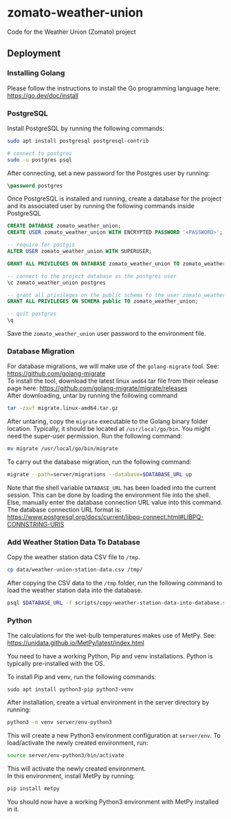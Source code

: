 # zomato-weather-union
Code for the Weather Union (Zomato) project


## Deployment
### Installing Golang
Please follow the instructions to install the Go programming language here:
https://go.dev/doc/install

### PostgreSQL
Install PostgreSQL by running the following commands:
```sh
sudo apt install postgresql postgresql-contrib

# connect to postgres
sudo -u postgres psql
```

After connecting, set a new password for the Postgres user by running:
```sql
\password postgres
```

Once PostgreSQL is installed and running, create a database for the project and
its associated user by running the following commands inside PostgreSQL
```sql
CREATE DATABASE zomato_weather_union;
CREATE USER zomato_weather_union WITH ENCRYPTED PASSWORD '<PASSWORD>';

-- require for postgis
ALTER USER zomato_weather_union WITH SUPERUSER;

GRANT ALL PRIVILEGES ON DATABASE zomato_weather_union TO zomato_weather_union;

-- connect to the project database as the postgres user
\c zomato_weather_union postgres

-- grant all privileges on the public schema to the user zomato_weather_union
GRANT ALL PRIVILEGES ON SCHEMA public TO zomato_weather_union;

-- quit postgres
\q
```

Save the `zomato_weather_union` user password to the environment file.

### Database Migration
For database migrations, we will make use of the `golang-migrate` tool.
See: https://github.com/golang-migrate  
To install the tool, download the latest linux `amd64` tar file from their
release page here: https://github.com/golang-migrate/migrate/releases  
After downloading, untar by running the following command
```sh
tar -zxvf migrate.linux-amd64.tar.gz
```
After untaring, copy the `migrate` executable to the Golang binary folder
location.
Typically, it should be located at `/usr/local/go/bin`.
You might need the super-user permission.
Run the following command:
```sh
mv migrate /usr/local/go/bin/migrate
```

To carry out the database migration, run the following command:
```sh
migrate --path=server/migrations --database=$DATABASE_URL up
```

Note that the shell variable `DATABASE_URL` has been loaded into the
current session.
This can be done by loading the environment file into the shell.
Else, manually enter the database connection URL value into this command.
The database connection URL format is: https://www.postgresql.org/docs/current/libpq-connect.html#LIBPQ-CONNSTRING-URIS

### Add Weather Station Data To Database
Copy the weather station data CSV file to `/tmp`.
```sh
cp data/weather-union-station-data.csv /tmp/
```

After copying the CSV data to the `/tmp` folder, run the following command to
load the weather station data into the database.
```sh
psql $DATABASE_URL -f scripts/copy-weather-station-data-into-database.sql
```

### Python
The calculations for the wet-bulb temperatures makes use of MetPy.
See: https://unidata.github.io/MetPy/latest/index.html

You need to have a working Python, Pip and venv installations.
Python is typically pre-installed with the OS.

To install Pip and venv, run the following commands:
```
sudo apt install python3-pip python3-venv
```

After installation, create a virtual environment in the server directory by
running:
```sh
python3 -m venv server/env-python3
```
This will create a new Python3 environment configuration at `server/env`.
To load/activate the newly created environment, run:
```sh
source server/env-python3/bin/activate
```

This will activate the newly created environment.  
In this environment, install MetPy by running:
```sh
pip install metpy
```

You should now have a working Python3 environment with MetPy installed in it.
